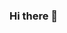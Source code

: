 ### Hi there 👋

<!--
**EakubIslam/EakubIslam** is a ✨ _special_ ✨ repository because its `README.md` (this file) appears on your GitHub profile.

Here are some ideas to get you started:

- 🔭 I’m currently working on ...
- 🌱 I’m currently learning ...
- 👯 I’m looking to collaborate on ...
- 🤔 I’m looking for help with ...
- 💬 Ask me about ...
- 📫 How to reach me:https://codeforces.com/profile/EaKuB_Islam
- 😄 Pronouns: ...
- ⚡ Fun fact: ...
-->
